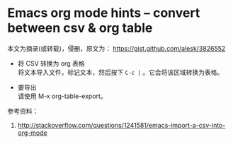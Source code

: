 # Emacs org mode hints – convert between csv & org table


本文为摘录(或转载)，侵删，原文为： https://gist.github.com/alesk/3826552

-   将 CSV 转换为 org 表格 <br />
    将文本导入文件，标记文本，然后按下 `C-c |` 。它会将该区域转换为表格。

-   要导出 <br />
    请使用 M-x org-table-export。

参考资料：

1.  <http://stackoverflow.com/questions/1241581/emacs-import-a-csv-into-org-mode>

